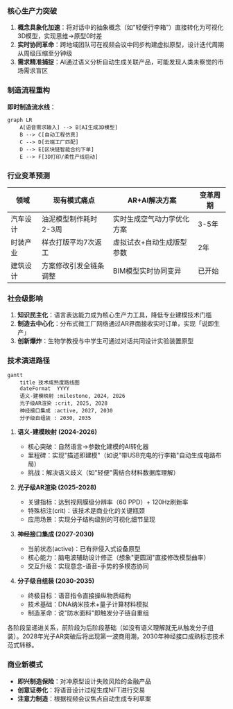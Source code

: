 ### 核心生产力突破
1. **概念具象化加速**：将对话中的抽象概念（如"轻便行李箱"）直接转化为可视化3D模型，实现思维→原型0时差
2. **实时协同革命**：跨地域团队可在视频会议中同步构建虚拟原型，设计迭代周期从周级压缩至分钟级
3. **需求精准捕捉**：AI通过语义分析自动生成关联产品，可能发现人类未察觉的市场需求盲区
### 制造流程重构
**即时制造流水线**：
```mermaid
graph LR
    A[语音需求输入] --> B[AI生成3D模型]
    B --> C[自动工程仿真]
    C --> D[云端工厂匹配]
    D --> E[区块链智能合约下单]
    E --> F[3D打印/柔性产线启动]
```

### 行业变革预测
| 领域         | 现有模式痛点               | AR+AI解决方案                | 变革周期 |
|--------------|---------------------------|-----------------------------|----------|
| 汽车设计     | 油泥模型制作耗时2-3周     | 实时生成空气动力学优化方案  | 3-5年    |
| 时装产业     | 样衣打版平均7次返工       | 虚拟试衣+自动生成版型参数   | 2年      |
| 建筑设计     | 方案修改引发全链条调整    | BIM模型实时协同变异         | 已开始   |

### 社会级影响
1. **知识民主化**：语言表达能力成为核心生产力工具，降低专业建模技术门槛
2. **制造去中心化**：分布式微工厂网络通过AR界面接收实时订单，实现「说即生产」
3. **创新爆炸**：生物学教授与中学生可通过对话共同设计实验装置原型
 
### 技术演进路径
```mermaid
gantt
    title 技术成熟度路线图
    dateFormat  YYYY
    语义-建模映射 :milestone, 2024, 2026
    光子级AR渲染 :crit, 2025, 2028
    神经接口集成 :active, 2027, 2030
    分子级自组装 : 2030, 2035
```
 

1. **语义-建模映射 (2024-2026)**  
   - 核心突破：自然语言→参数化建模的AI转化器  
   - 里程碑：实现"描述即建模"（如说"带USB充电的行李箱"自动生成电路布局）  
   - 挑战：解决语义歧义（如"轻便"需结合材料数据库理解）

2. **光子级AR渲染 (2025-2028)**  
   - 关键指标：达到视网膜级分辨率（60 PPD）+ 120Hz刷新率  
   - 特殊标注(crit)：该技术是商业化的关键瓶颈  
   - 应用场景：实现分子结构级别的可视化细节呈现

3. **神经接口集成 (2027-2030)**  
   - 当前状态(active)：已有非侵入式设备原型  
   - 核心能力：脑电波辅助设计修正（想象"更圆润"直接修改模型曲率）  
   - 交互升级：实现意念-语音-手势的多模态协同

4. **分子级自组装 (2030-2035)**  
   - 终极目标：语音指令直接操纵物质结构  
   - 技术基础：DNA纳米技术+量子计算材料模拟  
   - 制造革命：说"防水面料"即触发分子链自重组

各阶段呈递进关系，前阶段为后阶段基础（如没有语义理解就无从触发分子组装）。2028年光子AR突破后将出现第一波商用潮，2030年神经接口成熟标志技术范式转移。


### 商业新模式
- **即兴制造保险**：对冲原型设计失败风险的金融产品
- **创意证券化**：将语音设计过程生成NFT进行交易
- **注意力制造**：根据视频会议焦点自动生成专利草案
